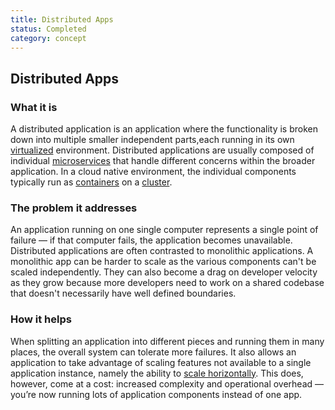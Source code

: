 ```yaml
---
title: Distributed Apps
status: Completed
category: concept
---
```

## Distributed Apps

### What it is

A distributed application is an application where the functionality is broken down into multiple smaller independent parts,each running in its own [virtualized](https://github.com/cncf/glossary/blob/main/definitions/virtualization.md) environment. Distributed applications are usually composed of individual [microservices](https://github.com/cncf/glossary/blob/main/definitions/microservices.md) that handle different concerns within the broader application. In a cloud native environment, the individual components typically run as [containers](https://github.com/cncf/glossary/blob/main/definitions/container.md) on a [cluster](https://github.com/cncf/glossary/blob/main/definitions/cluster.md). 

### The problem it addresses 

An application running on one single computer represents a single point of failure — if that computer fails, the application becomes unavailable. Distributed applications are often contrasted to monolithic applications. A monolithic app can be harder to scale as the various components can't be scaled independently. They can also become a drag on developer velocity as they grow because more developers need to work on a shared codebase that doesn't necessarily have well defined boundaries.

### How it helps

When splitting an application into different pieces and running them in many places, the overall system can tolerate more failures. It also allows an application to take advantage of scaling features not available to a single application instance, namely the ability to [scale horizontally](https://github.com/cncf/glossary/blob/main/definitions/horizontal-scaling.md). This does, however, come at a cost: increased complexity and operational overhead — you’re now running lots of application components instead of one app.

